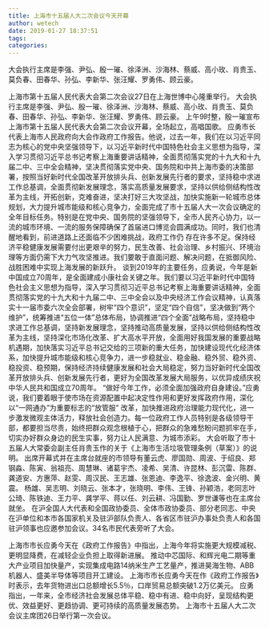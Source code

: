```yaml
---
title: 上海市十五届人大二次会议今天开幕
author: wetech
date: 2019-01-27 18:37:51
tags: 
categories: 
---
```

大会执行主席是李强、尹弘、殷一璀、徐泽洲、沙海林、蔡威、高小玫、肖贵玉、莫负春、田春华、孙弘、李新华、张汪耀、罗勇伟、顾云豪。
<!-- more -->
上海市第十五届人民代表大会第二次会议27日在上海世博中心隆重举行。
大会执行主席是李强、尹弘、殷一璀、徐泽洲、沙海林、蔡威、高小玫、肖贵玉、莫负春、田春华、孙弘、李新华、张汪耀、罗勇伟、顾云豪。
上午9时整，殷一璀宣布上海市第十五届人民代表大会第二次会议开幕，全场起立，高唱国歌。
应勇市长代表上海市人民政府向大会作政府工作报告。他说，过去一年，我们在以习近平同志为核心的党中央坚强领导下，以习近平新时代中国特色社会主义思想为指导，深入学习贯彻习近平总书记考察上海重要讲话精神，全面贯彻落实党的十九大和十九届二中、三中全会精神，坚决贯彻落实党中央、国务院和中共上海市委的决策部署，按照当好新时代全国改革开放排头兵、创新发展先行者的要求，坚持稳中求进工作总基调，全面贯彻新发展理念，落实高质量发展要求，坚持以供给侧结构性改革为主线，开拓创新，克难奋进，坚决打好三大攻坚战，加快实施新一轮城市总体规划，大力提升城市能级和核心竞争力，全面完成了市十五届人大一次会议确定的全年目标任务。特别是在党中央、国务院的坚强领导下，全市人民齐心协力，以一流的城市环境、一流的服务保障确保了首届进口博览会圆满成功。同时，我们也清醒地看到，前进道路上还面临不少困难挑战，政府工作仍
存在许多不足。保持经济平稳健康发展需要付出更艰辛的努力，民生改善、社会治理、乡村振兴、环境治理等方面仍需下大力气攻坚推进。我们要敢于直面问题、解决问题，在抵御风险、战胜困难中实现上海发展的新跃升。
谈到2019年的主要任务，应勇说，今年是新中国成立70周年，是全面建成小康社会关键之年。我们要以习近平新时代中国特色社会主义思想为指导，深入学习贯彻习近平总书记考察上海重要讲话精神，全面贯彻落实党的十九大和十九届二中、三中全会以及中央经济工作会议精神，认真落实十一届市委六次全会部署，树牢“四个意识”，坚定“四个自信”，坚决做到“两个维护”，统筹推进“五位一体”总体布局，协调推进“四个全面”战略布局，坚持稳中求进工作总基调，坚持新发展理念，坚持推动高质量发展，坚持以供给侧结构性改革为主线，坚持深化市场化改革、扩大高水平开放，全面用好我国发展的重要战略机遇期，加快落实习近平总书记交给的三项新的重大任务，加快建设现代化经济体系，加快提升城市能级和核心竞争力，进一步稳就业、稳金融、稳外贸、稳外资、稳投资、稳预期，保持经济持续健康发展和社会大局稳定，努力当好新时代全国改革开放排头兵、创新发展先行者，更好为全国改革发展大局服务，以优异成绩庆祝中华人民共和国成立70周年。
“做好今年工作，必须全面加强政府自身建设。”应勇说，我们要着眼于使市场在资源配置中起决定性作用和更好发挥政府作用，深化以“一网通办”为重要标志的“放管服”
改革，加快推进政府治理能力现代化，进一步激发微观主体活力，释放社会创造力。每一位政府工作人员特别是各级领导干部，都要担当尽责，始终把群众观念根植于心，把群众的急难愁盼问题抓牢在手，切实办好群众身边的民生实事，努力让人民满意、为城市添彩。
大会听取了市十五届人大常委会副主任肖贵玉作的关于《上海市生活垃圾管理条例（草案）》的说明。
出席开幕式并在主席台就座的市领导有董云虎、廖国勋、周波、于绍良、郑钢淼、陈寅、翁祖亮、周慧琳、诸葛宇杰、凌希、吴清、许昆林、彭沉雷、陈群、龚道安、方惠萍、赵雯、周汉民、王志雄、张恩迪、李逸平、徐逸波、金兴明、黄震。
杨雄、吴志明、刘晓云、张本才，张晓明、李伟、王锋、孙颖浩，老同志叶公琦、陈铁迪、王力平、龚学平、蒋以任、刘云耕、冯国勤、罗世谦等也在主席台就坐。
在沪全国人大代表和全国政协委员、全体市政协委员、部分老同志、中央在沪单位和本市各国家机关及驻沪部队负责人、各省区市驻沪办事处负责人和各国驻沪领事也应邀参加会议。34名市民代表旁听了大会。
 
 
上海市市长应勇今天在《政府工作报告》中指出，上海今年将实施更大规模减税、更明显降费，在减轻企业负担上取得新进展。
推动中芯国际、和辉光电二期等重大产业项目加快量产，实现集成电路14纳米生产工艺量产，推进昊海生物、ABB机器人、盛美半导体等项目开工建设。
上海市市长应勇今天在作《政府工作报告》时表示，去年货物进出口总额增长5.5％，口岸贸易总额突破1.2万亿美元。
应勇指出，一年来，全市经济社会发展总体平稳、稳中有进、稳中向好，呈现结构更优、效益更好、更趋协调、更可持续的高质量发展态势。
上海市十五届人大二次会议主席团26日举行第一次会议。
